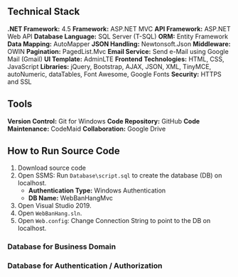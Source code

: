 ## **Technical Stack**
**.NET Framework:** 4.5
**Framework:** ASP.NET MVC
**API Framework:** ASP.NET Web API
**Database Language:** SQL Server (T-SQL)
**ORM:** Entity Framework
**Data Mapping:** AutoMapper
**JSON Handling:** Newtonsoft.Json
**Middleware:** OWIN
**Pagination:** PagedList.Mvc
**Email Service:** Send e-Mail using Google Mail (Gmail)
**UI Template:** AdminLTE
**Frontend Technologies:** HTML, CSS, JavaScript
**Libraries:** jQuery, Bootstrap, AJAX, JSON, XML, TinyMCE, autoNumeric, dataTables, Font Awesome, Google Fonts
**Security:** HTTPS and SSL

## **Tools**

**Version Control:** Git for Windows
**Code Repository:** GitHub
**Code Maintenance:** CodeMaid
**Collaboration:** Google Drive

## **How to Run Source Code**

1. Download source code
2. Open SSMS: Run `Database\script.sql` to create the database (DB) on localhost.
   - **Authentication Type:** Windows Authentication
   - **DB Name:** WebBanHangMvc
3. Open Visual Studio 2019.
4. Open `WebBanHang.sln`.
5. Open `Web.config`: Change Connection String to point to the DB on localhost.

### **Database for Business Domain**

<connectionStrings>
    <add name="DefaultConnection" connectionString="Data Source=.;Initial Catalog=WebBanHangMvc;Integrated Security=true" providerName="System.Data.SqlClient" />
    <add name="ecommerceEntities" connectionString="metadata=res://*/Models.Ecommerce.csdl|res://*/Models.Ecommerce.ssdl|res://*/Models.Ecommerce.msl;provider=System.Data.SqlClient;provider connection string=&quot;Data Source=.;Initial Catalog=WebBanHangMvc;Integrated Security=true;multipleactiveresultsets=True;application name=EntityFramework&quot;" providerName="System.Data.EntityClient" />
    <add name="testmodel" connectionString="metadata=res://*/Models.Model1.csdl|res://*/Models.Model1.ssdl|res://*/Models.Model1.msl;provider=System.Data.SqlClient;provider connection string=&quot;Data Source=.;Initial Catalog=WebBanHangMvc;Integrated Security=true;multipleactiveresultsets=True;application name=EntityFramework&quot;" providerName="System.Data.EntityClient" />
</connectionStrings>

### **Database for Authentication / Authorization**

<configuration>
    <connectionStrings>
        <add name="DefaultConnection" connectionString="Data Source=.;Initial Catalog=WebBanHangMvc;Integrated Security=true" />
    </connectionStrings>
</configuration>

